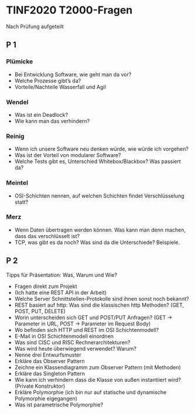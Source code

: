# TINF2020 T2000-Fragen
Nach Prüfung aufgeteilt

## P 1
### Plümicke
- Bei Entwicklung Software, wie geht man da vor? 
- Welche Prozesse gibt’s da? 
- Vorteile/Nachteile Wasserfall und Agil
### Wendel
- Was ist ein Deadlock? 
- Wie kann man das verhindern?
### Reinig
- Wenn ich unsere Software neu denken würde, wie würde ich vorgehen?
- Was ist der Vorteil von modularer Software?
- Welche Tests gibt es, Unterschied Whitebox/Blackbox? Was passiert da?
### Meintel
- OSI-Schichten nennen, auf welchen Schichten findet Verschlüsselung statt?
### Merz
- Wenn Daten übertragen werden können. Was kann man denn machen, dass das verschlüsselt ist?
- TCP, was gibt es da noch? Was sind da die Unterschiede? Beispiele.

## P 2

Tipps für Präsentation: Was, Warum und Wie?
- Fragen direkt zum Projekt
- (Ich hatte eine REST API in der Arbeit) 
- Welche Server Schnittstellen-Protokolle sind ihnen sonst noch bekannt?
-	REST basiert auf http: Was sind die klassischen http Methoden? (GET, POST, PUT, DELETE)
-	Worin unterscheiden sich GET und POST/PUT Anfragen? (GET -> Parameter in URL, POST -> Parameter im Request Body)
-	Wo befinden sich HTTP und REST im OSI Schichtenmodell?
-	E-Mail in OSI Schichtenmodell einordnen
-	Was sind CISC und RISC Rechnerarchitekturen?
-	Was wird heute überwiegend verwendet? Warum?
-	Nenne drei Entwurfsmuster
-	Erkläre das Observer Pattern
-	Zeichne ein Klassendiagramm zum Observer Pattern (mit Methoden)
-	Erkläre das Singleton Pattern
-	Wie kann ich verhindern dass die Klasse von außen instantiiert wird? (Private Konstruktor)
-	Erkläre Polymorphie (ich bin nur auf statische und dynamische Polymorphie eigegangen)
-	Was ist parametrische Polymorphie?
